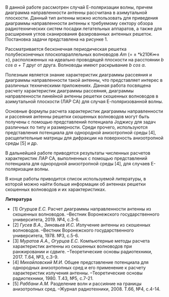 В данной работе рассмотрен случай Е-поляризации волны, причем диаграмма направленности антенны рассчитана в азимутальной плоскости. Данный тип антенны можно использовать для приведения диаграммы направленности антенны к требуемому сектору обзора радиотехнических систем посадки летательных аппаратов, а также для расширения углов сканирования фазированных антенных решеток. Постановка задачи представлена на рисунке 1.

   Рассматривается бесконечная периодическая решетка полубесконечных плоскопараллельных волноводов *Am* (= ± *k210K∞±±), расположенных на идеально проводящей плоскости на расстоянии *b cos α + T* друг от друга. Волноводы имеют раскрывание *b cos α*.

   Полезным является знание характеристик диаграммы рассеяния и диаграммы направленности такой антенны, что представляет интерес в различных техническими приложениях. Данная работа посвящена расчету характеристик диаграммы рассеяния, диаграммы направленности линейной антенны решетки скошенных волноводов в азимутальной плоскости (ЛАР СА) для случая Е-поляризованной волны.

   Основные формулы расчета характеристик диаграммы направленности и рассеяния антенны решетки скошенных волноводов могут быть получены с помощью представлений потенциала Jоджису для задач различных по типу и размерности. Среди прочего, используются представления потенциала для однородной анизотропной среды [4], расщепительные матрицы для дифракции на поверхность анизотропной среды [5] и др.

   В дальнейшей работе приводятся результаты численных расчетов характеристик ЛАР СА, выполненных с помощью представлений потенциала для однородной анизотропной среды [4], для случаев Е-поляризации волны.

   В конце работы приводится список используемой литературы, в которой можно найти больше информации об антеннах решетки скошенных волноводов и их характеристиках.

   **Литература**

   - [1] *Огурцов Е.С.* Расчет диаграммы направленности антенны из скошенных волноводов. –Вестник Воронежского государственного университета, 2019. №4, с.3-6.
   - [2] *Гусев В.А., Зиновьев И.С.* Излучение антенны из скошенных волноводов. –Вестник Воронежского государственного университета, 1978. №3, с.5-6.
   - [3] *Муратов А.А., Огурцов Е.С.* Компьютерные методы расчета характеристик антенны из скошенных волноводов при ранжировании и сдвиге. –Теоретические основы радиотехники, 2017. Т.64, №3, с.3-9.
   - [4] *Михайловский М.И.* Общее представление потенциала для однородных анизотропных сред и его применение к расчету характеристик излучения антенны. –Теоретические основы радиотехники, 1980. Т.43, №5, с.7-21.
   - [5] *Раббани А.М.* Разделение волн и рассияние на границы анизотропных сред. –Журнал радиотехники, 2008. Т.66, №4, с.4-14.